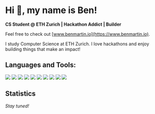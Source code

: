 # Hi 👋, my name is Ben!

**CS Student @ ETH Zurich | Hackathon Addict | Builder**

Feel free to check out [www.benmartin.io](https://www.benmartin.io). 

I study Computer Science at ETH Zurich. I love hackathons and enjoy building things that make an impact!

## Languages and Tools:

<img src="https://img.shields.io/badge/Swift-FA7343?style=flat&logo=swift&logoColor=white"/>
<img src="https://img.shields.io/badge/SwiftUI-FA7343?style=flat&logo=swift&logoColor=white"/>
<img src="https://img.shields.io/badge/JavaScript-F7DF1E?style=flat&logo=javascript&logoColor=black"/>
<img src="https://img.shields.io/badge/TypeScript-3178C6?style=flat&logo=typescript&logoColor=white"/>
<img src="https://img.shields.io/badge/Java-007396?style=flat&logo=java&logoColor=white"/>
<img src="https://img.shields.io/badge/C++-00599C?style=flat&logo=cplusplus&logoColor=white"/>
<img src="https://img.shields.io/badge/Next.js-000000?style=flat&logo=nextdotjs&logoColor=white"/>
<img src="https://img.shields.io/badge/React-61DAFB?style=flat&logo=react&logoColor=black"/>
<img src="https://img.shields.io/badge/Python-3776AB?style=flat&logo=python&logoColor=white"/>
<img src="https://img.shields.io/badge/Figma-F24E1E?style=flat&logo=figma&logoColor=white"/>

## Statistics

_Stay tuned!_
